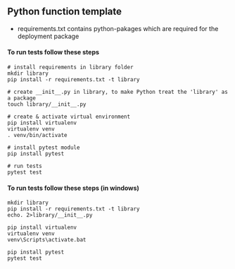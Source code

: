 ## Python function template

* requirements.txt contains python-pakages which are required for the deployment package

#### To run tests follow these steps

    # install requirements in library folder
    mkdir library
    pip install -r requirements.txt -t library

    # create __init__.py in library, to make Python treat the 'library' as a package
    touch library/__init__.py

    # create & activate virtual environment
    pip install virtualenv
    virtualenv venv
    . venv/bin/activate

    # install pytest module
    pip install pytest

    # run tests
    pytest test


#### To run tests follow these steps (in windows)
    mkdir library
    pip install -r requirements.txt -t library
    echo. 2>library/__init__.py

    pip install virtualenv
    virtualenv venv
    venv\Scripts\activate.bat
    
    pip install pytest
    pytest test
